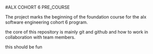 #ALX COHORT 6 PRE_COURSE

The project marks the beginning of the foundation course for the alx software engineering cohort 6 program.

the core of this repository is mainly git and github and how to work in collaboration with team members.

this should be fun
